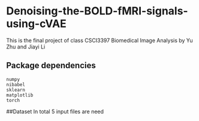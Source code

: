 # Denoising-the-BOLD-fMRI-signals-using-cVAE
This is the final project of class CSCI3397 Biomedical Image Analysis by Yu Zhu and Jiayi Li

## Package dependencies

    numpy
    nibabel
    sklearn
    matplotlib
    torch

##Dataset
In total 5 input files are need
